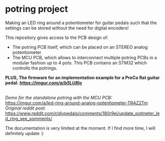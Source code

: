 # potring project
Making an LED ring around a potentiometer for guitar pedals such that the settings can be stored without the need for digital encoders!

This repository gives access to the PCB design of:
- The potring PCB itself, which can be placed on an STEREO analog potentiometer
- The MCU PCB, which allows to interconnect multiple potring PCBs in a modular fashion up to 4 pots. This PCB contains an STM32 which controlls the potrings.

**PLUS, The firmware for an implementation example for a ProCo Rat guitar pedal:**
***https://imgur.com/a/b5LU8lo***

\
*Demo for the standalone potring with the MCU PCB:* \
https://imgur.com/a/led-ring-around-analog-potentiometer-TRAZ2Tm \
*Original reddit post:*
https://www.reddit.com/r/diypedals/comments/180r9ei/update_potmeter_led_ring_see_somments/

The documentation is very limited at the moment. If I find more time, I will definitely update :)

